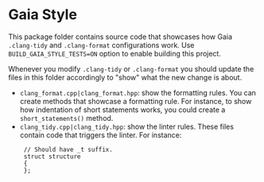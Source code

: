 # Gaia Style

This package folder contains source code that showcases how Gaia `.clang-tidy` and `.clang-format` configurations work.
Use `BUILD_GAIA_STYLE_TESTS=ON` option to enable building this project.

Whenever you modify `.clang-tidy` or `.clang-format` you should update the files in this folder accordingly to "show"
what the new change is about.

* `clang_format.cpp|clang_format.hpp`: show the formatting rules. You can create methods that showcase a formatting rule.
   For instance, to show how indentation of short statements works, you could create a `short_statements()` method.
* `clang_tidy.cpp|clang_tidy.hpp`: show the linter rules. These files contain code that triggers the linter. 
   For instance: 
   ```
    // Should have _t suffix.
    struct structure
    {
    };
  ```
